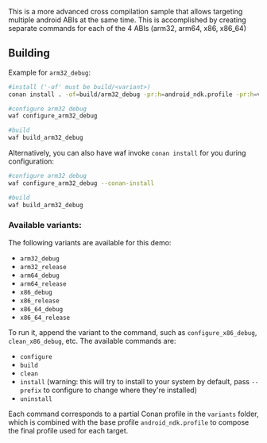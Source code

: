 This is a more advanced cross compilation sample that allows targeting multiple
android ABIs at the same time. This is accomplished by creating separate
commands for each of the 4 ABIs (arm32, arm64, x86, x86_64)

## Building

Example for `arm32_debug`:

```sh
#install ('-of' must be build/<variant>)
conan install . -of=build/arm32_debug -pr:h=android_ndk.profile -pr:h=variants/arm32_debug.profile -pr:b=default --build=missing

#configure arm32 debug
waf configure_arm32_debug

#build
waf build_arm32_debug
```

Alternatively, you can also have waf invoke `conan install` for you during
configuration:

```sh
#configure arm32 debug
waf configure_arm32_debug --conan-install

#build
waf build_arm32_debug
```

### Available variants:

The following variants are available for this demo:

* `arm32_debug`
* `arm32_release`
* `arm64_debug`
* `arm64_release`
* `x86_debug`
* `x86_release`
* `x86_64_debug`
* `x86_64_release`

To run it, append the variant to the command, such as `configure_x86_debug`,
`clean_x86_debug`, etc. The available commands are:

* `configure`
* `build`
* `clean`
* `install` (warning: this will try to install to your system by default, pass
  `--prefix` to configure to change where they're installed)
* `uninstall`

Each command corresponds to a partial Conan profile in the `variants` folder,
which is combined with the base profile `android_ndk.profile` to compose the
final profile used for each target.